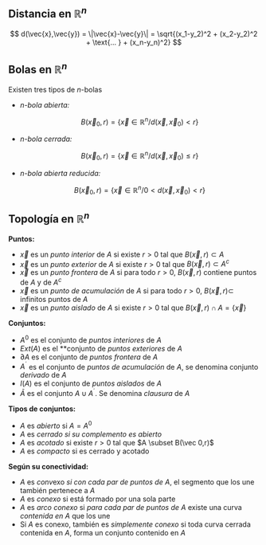 ## Distancia en $\mathbb{R}^n$

$$
d(\vec{x},\vec{y}) = \|\vec{x}-\vec{y}\| = \sqrt{(x_1-y_2)^2 + (x_2-y_2)^2 + \text{... } + (x_n-y_n)^2}
$$

## Bolas en $\mathbb{R}^n$

Existen tres tipos de $n$-bolas

- *n-bola abierta:*

	$$
	B(\vec x_0, r) = \{\vec x \in \mathbb{R}^n / d(\vec x ,\vec x_0 ) < r\}
	$$

- *n-bola cerrada:*

	$$
	B(\vec x_0, r) = \{\vec x \in \mathbb{R}^n / d(\vec x ,\vec x_0 ) \leq r\}
	$$

- *n-bola abierta reducida:*

	$$
	B(\vec x_0, r) = \{\vec x \in \mathbb{R}^n /0 < d(\vec x ,\vec x_0 ) < r\}
	$$

## Topología en $\mathbb{R}^n$

**Puntos:**

- $\vec x$ es un *punto interior* de $A$ si existe $r > 0$ tal que $B(\vec x, r) \subset A$
- $\vec x$ es un *punto exterior* de $A$ si existe $r > 0$ tal que $B(\vec x, r) \subset A^c$
- $\vec x$ es un *punto frontera* de $A$ si para todo $r > 0$, $B(\vec x, r)$ contiene puntos de $A$ y de $A^c$
- $\vec x$ es un *punto de acumulación* de $A$ si para todo $r > 0$, $B(\vec x, r) \subset$ infinitos puntos de $A$
- $\vec x$ es un *punto aislado* de $A$ si existe $r > 0$ tal que $B(\vec x, r) \cap A = \{\vec x\}$

**Conjuntos:**

- $A^0$ es el conjunto de *puntos interiores* de $A$
- $Ext(A)$ es el **conjunto de *puntos exteriores* de $A$
- $\partial A$ es el conjunto de *puntos frontera* de $A$
- $A^´$ es el conjunto de *puntos de acumulación* de $A$, se denomina conjunto *derivado* de $A$
- $I(A)$ es el conjunto de *puntos aislados* de $A$
- $\bar A$ es el conjunto $A \cup A^´$. Se denomina *clausura* de $A$

**Tipos de conjuntos:**

- $A$ es *abierto* si $A = A^0$
- $A$ es *cerrado si su complemento es abierto*
- $A$ es *acotado* si existe $r > 0$ tal que $A \subset B(\vec 0,r)$
- $A$ es *compacto* si es cerrado y acotado

**Según su conectividad:**

- $A$ es *conv*exo *si con cada par de puntos de* $A$, el segmento que los une también pertenece a $A$
- $A$ es *conexo* si está formado por una sola parte
- $A$ es *arco conexo* si *para cada par de puntos de* $A$ existe una curva *contenida en* $A$ que los une
- Si $A$ es conexo, también es *simplemente conexo* si toda curva cerrada contenida en $A$, forma un conjunto contenido en $A$
